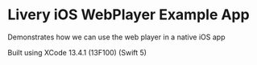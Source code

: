 # Livery iOS WebPlayer Example App

Demonstrates how we can use the web player in a native iOS app

Built using XCode 13.4.1 (13F100) (Swift 5)
